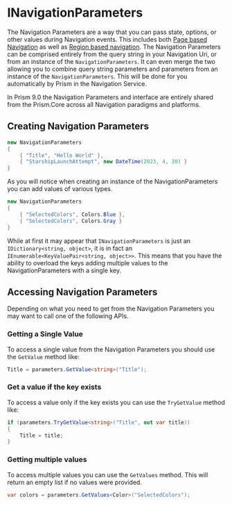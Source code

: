 # INavigationParameters

The Navigation Parameters are a way that you can pass state, options, or other values during Navigation events. This includes both [Page based Navigation](xref:Navigation.INavigationParameters) as well as [Region based navigation](xref:Navigation.Regions.GettingStarted). The Navigation Parameters can be comprised entirely from the query string in your Navigation Uri, or from an instance of the `NavigationParameters`. It can even merge the two allowing you to combine query string parameters and parameters from an instance of the `NavigationParameters`. This will be done for you automatically by Prism in the Navigation Service.

In Prism 9.0 the Navigation Parameters and interface are entirely shared from the Prism.Core across all Navigation paradigms and platforms.

## Creating Navigation Parameters

```cs
new NavigationParameters
{
    { "Title", "Hello World" },
    { "StarshipLaunchAttempt", new DateTime(2023, 4, 20) }
}
```

As you will notice when creating an instance of the NavigationParameters you can add values of various types.

```cs
new NavigationParameters
{
    { "SelectedColors", Colors.Blue },
    { "SelectedColors", Colors.Gray }
}
```

While at first it may appear that `INavigationParameters` is just an `IDictionary<string, object>`, it is in fact an `IEnumerable<KeyValuePair<string, object>>`. This means that you have the ability to overload the keys adding multiple values to the NavigationParameters with a single key.

## Accessing Navigation Parameters

Depending on what you need to get from the Navigation Parameters you may want to call one of the following APIs.

### Getting a Single Value

To access a single value from the Navigation Parameters you should use the `GetValue` method like:

```cs
Title = parameters.GetValue<string>("Title");
```

### Get a value if the key exists

To access a value only if the key exists you can use the `TryGetValue` method like:

```cs
if (parameters.TryGetValue<string>("Title", out var title))
{
    Title = title;
}
```

### Getting multiple values

To access multiple values you can use the `GetValues` method. This will return an empty list if no values were provided.

```cs
var colors = parameters.GetValues<Color>("SelectedColors");
```
